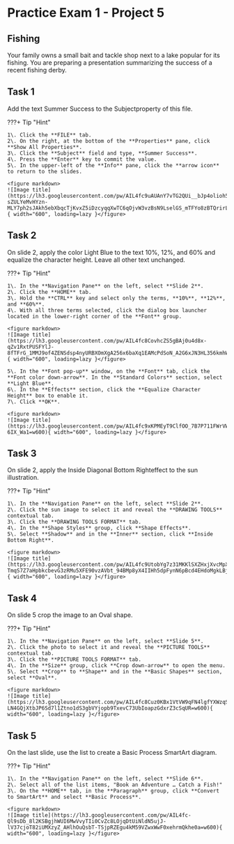 # Practice Exam 1 - Project 5

## Fishing
Your family owns a small bait and tackle shop next to a lake popular for its fishing. You are preparing a presentation summarizing the success of a recent fishing derby.  

## Task 1
 
Add the text Summer Success to the Subjectproperty of this file.  

???+ Tip "Hint"

    1\. Click the **FILE** tab.  
    2\. On the right, at the bottom of the **Properties** pane, click **Show All Properties**.  
    3\. Click the **Subject** field and type, **Summer Success**.  
    4\. Press the **Enter** key to commit the value.  
    5\. In the upper-left of the **Info** pane, click the **arrow icon** to return to the slides.  
    
    <figure markdown>
    ![Image title](https://lh3.googleusercontent.com/pw/AIL4fc9uAUAnY7vTG2QUi__bJp4olioh5-sZULYeMvHYzn-MLY7ph2sJAkh5ebXbqcTjKvxZ5iDzcyqqXwTC6qOjvW3vzBsN9LselGS_mTFYo8zBTQrirL3R=w600){ width="600", loading=lazy }</figure>

## Task 2

On slide 2, apply the color Light Blue to the text 10%, 12%, and 60% and equalize the character height. Leave all other text unchanged.  

???+ Tip "Hint"

    1\. In the **Navigation Pane** on the left, select **Slide 2**.  
    2\. Click the **HOME** tab.  
    3\. Hold the **CTRL** key and select only the terms, **10%**, **12%**, and **60%**.  
    4\. With all three terms selected, click the dialog box launcher located in the lower-right corner of the **Font** group.  

    <figure markdown>
    ![Image title](https://lh3.googleusercontent.com/pw/AIL4fc8CovhcZS5gBAj0u4d8x-qZv1RxtPUSFYlJ-8fTFrG_1MMJ9of4ZENSdsp4nyURBXOmXgA256x6baXq1EAMcPdSoN_A2G6xJN3HL356kmhWsoL05Kow=w600){ width="600", loading=lazy }</figure>

    5\. In the **Font pop-up** window, on the **Font** tab, click the **Font color down-arrow**. In the **Standard Colors** section, select **Light Blue**.  
    6\. In the **Effects** section, click the **Equalize Character Height** box to enable it.  
    7\. Click **OK**.  
    
    <figure markdown>
    ![Image title](https://lh3.googleusercontent.com/pw/AIL4fc9xKPMEyT9ClfOO_7B7P711FWrVW5GEQXWD9w3tkD0edlsI7FXFVhQsPSgzv6f5ZVLgDN0EEjvmkhhuR7jSVjpAMTEW69KhtPZXJdegEA6S-6IX_Wa1=w600){ width="600", loading=lazy }</figure>

## Task 3

On slide 2, apply the Inside Diagonal Bottom Righteffect to the sun illustration.  

???+ Tip "Hint"

    1\. In the **Navigation Pane** on the left, select **Slide 2**.  
    2\. Click the sun image to select it and reveal the **DRAWING TOOLS** contextual tab.  
    3\. Click the **DRAWING TOOLS FORMAT** tab.  
    4\. In the **Shape Styles** group, click **Shape Effects**.  
    5\. Select **Shadow** and in the **Inner** section, click **Inside Bottom Right**.  
    
    <figure markdown>
    ![Image title](https://lh3.googleusercontent.com/pw/AIL4fc9UtobYg7z31MKKlSXZHxjXvcMpXsFjPFxcnvKT-TmqS7Z7aHpbkcbevG3zRMu5XFE90vzAVbt_94BMp8yX4IIHh5dpFynN6pBcd4EHdoMgkLBjB_w4=w600){ width="600", loading=lazy }</figure>

## Task 4

On slide 5 crop the image to an Oval shape.  

???+ Tip "Hint"

    1\. In the **Navigation Pane** on the left, select **Slide 5**.  
    2\. Click the photo to select it and reveal the **PICTURE TOOLS** contextual tab.  
    3\. Click the **PICTURE TOOLS FORMAT** tab.  
    4\. In the **Size** group, click **Crop down-arrow** to open the menu.  
    5\. Select **Crop** to **Shape** and in the **Basic Shapes** section, select **Oval**.  
    
    <figure markdown>
    ![Image title](https://lh3.googleusercontent.com/pw/AIL4fc8Cuz0KBx1VtVW9qFN4lgfYXWzqSwvQrpWg49r4eatGcSWpQrGqnwHF-LN4GQjXtbJP6Sd7l1Ztno1dS3gbVYjopb9TxevC73UbIoapzGdxrZ3cSqUR=w600){ width="600", loading=lazy }</figure>

## Task 5

On the last slide, use the list to create a Basic Process SmartArt diagram.  

???+ Tip "Hint"

    1\. In the **Navigation Pane** on the left, select **Slide 6**.  
    2\. Select all of the list items, "Book an Adventure … Catch a Fish!"
    3\. On the **HOME** tab, in the **Paragraph** group, click **Convert to SmartArt** and select **Basic Process**.  

    <figure markdown>
    ![Image title](https://lh3.googleusercontent.com/pw/AIL4fc-Ql9sDb_8l2KSBgjhWUI6MwVvyTIi0CvZc8LOjqDtUiNldN5ujJ-lV37cjoT82iUMXzyZ_AHlhOuQsbT-TSjpRZEgu4kM59VZwxWwF0xehrmQkhe0a=w600){ width="600", loading=lazy }</figure>